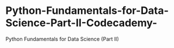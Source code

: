 # Python-Fundamentals-for-Data-Science-Part-II-Codecademy-
Python Fundamentals for Data Science (Part II)
